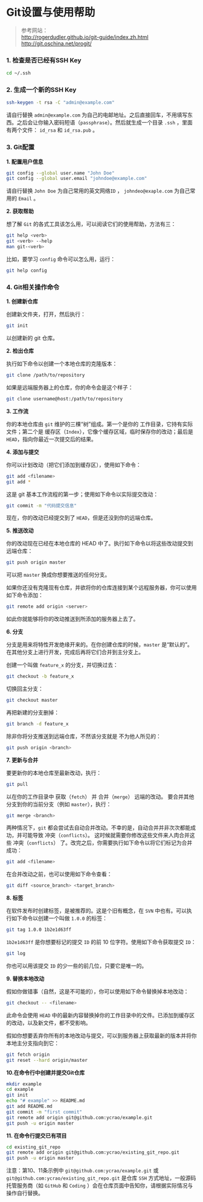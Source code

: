 # Git设置与使用帮助


>    参考网站：  
http://rogerdudler.github.io/git-guide/index.zh.html  
http://git.oschina.net/progit/  

### 1. 检查是否已经有SSH Key

```bash
cd ~/.ssh
```

### 2. 生成一个新的SSH Key

```bash
ssh-keygen -t rsa -C "admin@example.com"
```
请自行替换 `admin@example.com` 为自己的电邮地址。之后直接回车，不用填写东西。之后会让你输入密码短语（`passphrase`）。然后就生成一个目录 `.ssh` ，里面有两个文件： `id_rsa` 和  `id_rsa.pub` 。

### 3. Git配置

**1. 配置用户信息**

```bash
git config --global user.name "John Doe"
git config --global user.email "johndoe@example.com"
```

请自行替换 `John Doe` 为自己常用的英文网络`ID` ， `johndeo@exaple.com` 为自己常用的 `Email` 。

**2. 获取帮助**

想了解 `Git` 的各式工具该怎么用，可以阅读它们的使用帮助，方法有三：

```bash
git help <verb>
git <verb> --help
man git-<verb>
```

比如，要学习 `config` 命令可以怎么用，运行：

```bash
git help config
```

### 4. Git相关操作命令


**1. 创建新仓库**

创建新文件夹，打开，然后执行：

```bash
git init
```

以创建新的 git 仓库。

**2. 检出仓库**

执行如下命令以创建一个本地仓库的克隆版本：

```bash
git clone /path/to/repository 
```

如果是远端服务器上的仓库，你的命令会是这个样子：

```bash
git clone username@host:/path/to/repository
```

**3. 工作流**

你的本地仓库由 `git` 维护的三棵“树”组成。第一个是你的 工作目录，它持有实际文件；第二个是 缓存区（`Index`），它像个缓存区域，临时保存你的改动；最后是 `HEAD`，指向你最近一次提交后的结果。

**4. 添加与提交**

你可以计划改动（把它们添加到缓存区），使用如下命令：

```bash
git add <filename>
git add *
```

这是 git 基本工作流程的第一步；使用如下命令以实际提交改动：

```bash
git commit -m "代码提交信息"
```

现在，你的改动已经提交到了 `HEAD`，但是还没到你的远端仓库。

**5. 推送改动**

你的改动现在已经在本地仓库的 HEAD 中了。执行如下命令以将这些改动提交到远端仓库：

```bash
git push origin master
```

可以把 `master` 换成你想要推送的任何分支。 

如果你还没有克隆现有仓库，并欲将你的仓库连接到某个远程服务器，你可以使用如下命令添加：

```bash
git remote add origin <server>
```

如此你就能够将你的改动推送到所添加的服务器上去了。

**6. 分支**

分支是用来将特性开发绝缘开来的。在你创建仓库的时候，`master` 是“默认的”。在其他分支上进行开发，完成后再将它们合并到主分支上。

创建一个叫做 `feature_x` 的分支，并切换过去：

```bash
git checkout -b feature_x
```

切换回主分支：

```bash
git checkout master
```

再把新建的分支删掉：

```bash
git branch -d feature_x
```

除非你将分支推送到远端仓库，不然该分支就是 不为他人所见的：

```bash
git push origin <branch>
```

**7. 更新与合并**

要更新你的本地仓库至最新改动，执行：

```bash
git pull
```

以在你的工作目录中 获取（`fetch`） 并 合并（`merge`） 远端的改动。
要合并其他分支到你的当前分支（例如 `master`），执行：

```bash
git merge <branch>
```

两种情况下，`git` 都会尝试去自动合并改动。不幸的是，自动合并并非次次都能成功，并可能导致 冲突（`conflicts`）。 这时候就需要你修改这些文件来人肉合并这些 冲突（`conflicts`） 了。改完之后，你需要执行如下命令以将它们标记为合并成功：

```bash
git add <filename>
```
在合并改动之前，也可以使用如下命令查看：

```bash
git diff <source_branch> <target_branch>
```

**8. 标签**

在软件发布时创建标签，是被推荐的。这是个旧有概念，在 `SVN` 中也有。可以执行如下命令以创建一个叫做 `1.0.0` 的标签：

```bash
git tag 1.0.0 1b2e1d63ff
```

`1b2e1d63ff` 是你想要标记的提交 `ID` 的前 10 位字符。使用如下命令获取提交 `ID`：

```bash
git log
```
你也可以用该提交 `ID` 的少一些的前几位，只要它是唯一的。

**9. 替换本地改动**

假如你做错事（自然，这是不可能的），你可以使用如下命令替换掉本地改动：

```bash
git checkout -- <filename>
```

此命令会使用 `HEAD` 中的最新内容替换掉你的工作目录中的文件。已添加到缓存区的改动，以及新文件，都不受影响。

假如你想要丢弃你所有的本地改动与提交，可以到服务器上获取最新的版本并将你本地主分支指向到它：

```bash
git fetch origin
git reset --hard origin/master
```

**10.在命令行中创建并提交Git仓库**

```bash
mkdir example
cd example
git init
echo "# example" >> README.md
git add README.md
git commit -m "first commit"
git remote add origin git@github.com:ycrao/example.git
git push -u origin master
```

**11. 在命令行提交已有项目**

```bash
cd existing_git_repo
git remote add origin git@github.com:ycrao/existing_git_repo.git
git push -u origin master
```

注意：第10、11条示例中 `git@github.com:ycrao/example.git` 或 `git@github.com:ycrao/existing_git_repo.git` 是仓库 `SSH` 方式地址，一般源码托管服务商（如 `GitHub` 和 `Coding` ）会在仓库页面中告知你，请根据实际情况与操作自行替换。
